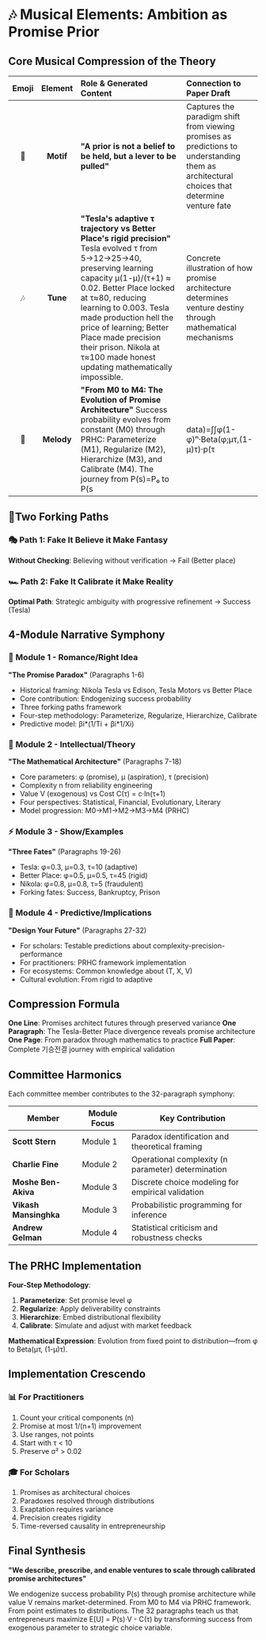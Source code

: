 # 🎶 Musical Elements: Ambition as Promise Prior

## Core Musical Compression of the Theory

| Emoji | Element | Role & Generated Content | Connection to Paper Draft |
|:---:|:---:|:---|:---|
| 🎵 | **Motif** | **"A prior is not a belief to be held, but a lever to be pulled"** | Captures the paradigm shift from viewing promises as predictions to understanding them as architectural choices that determine venture fate |
| 🎶 | **Tune** | **"Tesla's adaptive τ trajectory vs Better Place's rigid precision"** Tesla evolved τ from 5→12→25→40, preserving learning capacity μ(1-μ)/(τ+1) ≈ 0.02. Better Place locked at τ≈80, reducing learning to 0.003. Tesla made production hell the price of learning; Better Place made precision their prison. Nikola at τ≈100 made honest updating mathematically impossible. | Concrete illustration of how promise architecture determines venture destiny through mathematical mechanisms |
| 🎼 | **Melody** | **"From M0 to M4: The Evolution of Promise Architecture"** Success probability evolves from constant (M0) through PRHC: Parameterize (M1), Regularize (M2), Hierarchize (M3), and Calibrate (M4). The journey from P(s)=P₀ to P(s|data)=∫∫φ(1-φ)ⁿ·Beta(φ;μτ,(1-μ)τ)·p(τ|data)dφdτ represents endogenizing success probability. Optimal architecture: μ*=1/(n+1), τ* initially low to preserve learning capacity. | Complete narrative arc showing how we endogenize P(s) while V remains exogenous |

## Two Forking Paths

### 🎭 Path 1: Fake It Believe it Make Fantasy
**Without Checking**: Believing without verification → Fail (Better place)

### 🏎️ Path 2: Fake It Calibrate it Make Reality
**Optimal Path**: Strategic ambiguity with progressive refinement → Success (Tesla)

## 4-Module Narrative Symphony

### 🌅 Module 1 - Romance/Right Idea
**"The Promise Paradox"** (Paragraphs 1-6)
- Historical framing: Nikola Tesla vs Edison, Tesla Motors vs Better Place
- Core contribution: Endogenizing success probability
- Three forking paths framework
- Four-step methodology: Parameterize, Regularize, Hierarchize, Calibrate
- Predictive model: βi*(1/Ti + βi*1/Xi)

### 🌊 Module 2 - Intellectual/Theory
**"The Mathematical Architecture"** (Paragraphs 7-18)
- Core parameters: φ (promise), μ (aspiration), τ (precision)
- Complexity n from reliability engineering
- Value V (exogenous) vs Cost C(τ) = c·ln(τ+1)
- Four perspectives: Statistical, Financial, Evolutionary, Literary
- Model progression: M0→M1→M2→M3→M4 (PRHC)

### ⚡ Module 3 - Show/Examples
**"Three Fates"** (Paragraphs 19-26)
- Tesla: φ=0.3, μ=0.3, τ=10 (adaptive)
- Better Place: φ=0.5, μ=0.5, τ=45 (rigid)
- Nikola: φ=0.8, μ=0.8, τ=5 (fraudulent)
- Forking fates: Success, Bankruptcy, Prison

### 🎯 Module 4 - Predictive/Implications
**"Design Your Future"** (Paragraphs 27-32)
- For scholars: Testable predictions about complexity-precision-performance
- For practitioners: PRHC framework implementation
- For ecosystems: Common knowledge about (T, X, V)
- Cultural evolution: From rigid to adaptive

## Compression Formula

**One Line**: Promises architect futures through preserved variance
**One Paragraph**: The Tesla-Better Place divergence reveals promise architecture
**One Page**: From paradox through mathematics to practice
**Full Paper**: Complete 기승전결 journey with empirical validation

## Committee Harmonics

Each committee member contributes to the 32-paragraph symphony:

| Member | Module Focus | Key Contribution |
|--------|--------------|------------------|
| **Scott Stern** | Module 1 | Paradox identification and theoretical framing |
| **Charlie Fine** | Module 2 | Operational complexity (n parameter) determination |
| **Moshe Ben-Akiva** | Module 3 | Discrete choice modeling for empirical validation |
| **Vikash Mansinghka** | Module 3 | Probabilistic programming for inference |
| **Andrew Gelman** | Module 4 | Statistical criticism and robustness checks |

## The PRHC Implementation

**Four-Step Methodology**:
1. **Parameterize**: Set promise level φ
2. **Regularize**: Apply deliverability constraints
3. **Hierarchize**: Embed distributional flexibility
4. **Calibrate**: Simulate and adjust with market feedback

**Mathematical Expression**: Evolution from fixed point to distribution—from φ to Beta(μτ, (1-μ)τ).

## Implementation Crescendo

### 📊 For Practitioners
1. Count your critical components (n)
2. Promise at most 1/(n+1) improvement
3. Use ranges, not points
4. Start with τ < 10
5. Preserve σ² > 0.02

### 🎓 For Scholars  
1. Promises as architectural choices
2. Paradoxes resolved through distributions
3. Exaptation requires variance
4. Precision creates rigidity
5. Time-reversed causality in entrepreneurship

## Final Synthesis

**"We describe, prescribe, and enable ventures to scale through calibrated promise architectures"**

We endogenize success probability P(s) through promise architecture while value V remains market-determined. From M0 to M4 via PRHC framework. From point estimates to distributions. The 32 paragraphs teach us that entrepreneurs maximize E[U] = P(s)·V - C(τ) by transforming success from exogenous parameter to strategic choice variable.